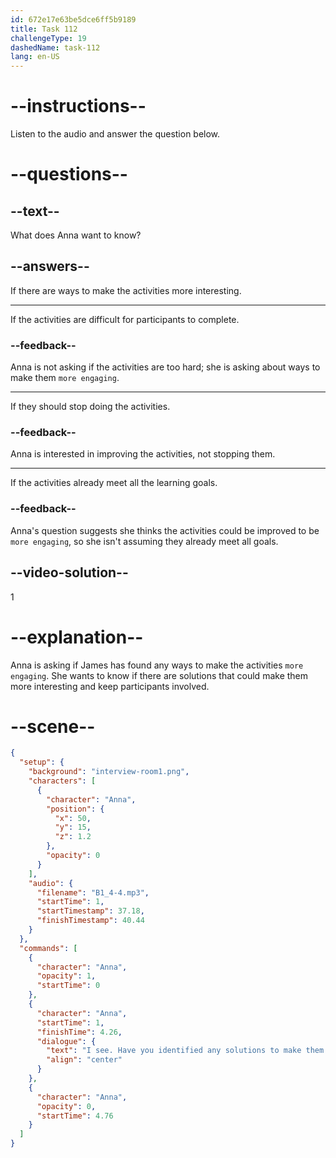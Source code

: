 ```yaml
---
id: 672e17e63be5dce6ff5b9189
title: Task 112
challengeType: 19
dashedName: task-112
lang: en-US
---
```


<!-- (Audio) Anna: I see. Have you identified any solutions to make them more engaging? -->

# --instructions--

Listen to the audio and answer the question below.

# --questions--

## --text--

What does Anna want to know?

## --answers--

If there are ways to make the activities more interesting.

---

If the activities are difficult for participants to complete.

### --feedback--

Anna is not asking if the activities are too hard; she is asking about ways to make them `more engaging`.

---

If they should stop doing the activities.

### --feedback--

Anna is interested in improving the activities, not stopping them.

---

If the activities already meet all the learning goals.

### --feedback--

Anna's question suggests she thinks the activities could be improved to be `more engaging`, so she isn't assuming they already meet all goals.

## --video-solution--

1

# --explanation--

Anna is asking if James has found any ways to make the activities `more engaging`. She wants to know if there are solutions that could make them more interesting and keep participants involved.

# --scene--

```json
{
  "setup": {
    "background": "interview-room1.png",
    "characters": [
      {
        "character": "Anna",
        "position": {
          "x": 50,
          "y": 15,
          "z": 1.2
        },
        "opacity": 0
      }
    ],
    "audio": {
      "filename": "B1_4-4.mp3",
      "startTime": 1,
      "startTimestamp": 37.18,
      "finishTimestamp": 40.44
    }
  },
  "commands": [
    {
      "character": "Anna",
      "opacity": 1,
      "startTime": 0
    },
    {
      "character": "Anna",
      "startTime": 1,
      "finishTime": 4.26,
      "dialogue": {
        "text": "I see. Have you identified any solutions to make them more engaging?",
        "align": "center"
      }
    },
    {
      "character": "Anna",
      "opacity": 0,
      "startTime": 4.76
    }
  ]
}
```
